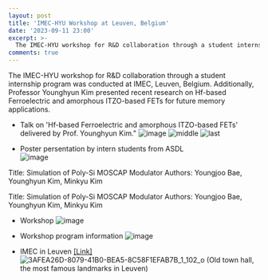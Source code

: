 ```yaml
---
layout: post
title: 'IMEC-HYU Workshop at Leuven, Belgium'
date: '2023-09-11 23:00'
excerpt: >-
  The IMEC-HYU workshop for R&D collaboration through a student internship program was conducted at IMEC, Leuven, Belgium. Additionally, Professor Younghyun Kim presented recent research on Hf-based Ferroelectric and amorphous ITZO-based FETs for future memory applications.
comments: true
---
```


The IMEC-HYU workshop for R&D collaboration through a student internship program was conducted at IMEC, Leuven, Belgium. Additionally, Professor Younghyun Kim presented recent research on Hf-based Ferroelectric and amorphous ITZO-based FETs for future memory applications.


- Talk on 'Hf-based Ferroelectric and amorphous ITZO-based FETs' delivered by Prof. Younghyun Kim."
![image](https://github.com/yh2424/yh2424.github.io/assets/32427749/3378a2be-aec9-4e27-b2d0-f5047039cdd1)
![middle](https://github.com/yh2424/yh2424.github.io/assets/32427749/58c1de3d-f606-4b41-9cd5-ea9a09074864)
![last](https://github.com/yh2424/yh2424.github.io/assets/32427749/c74ef96a-9799-4f0b-a250-019f09b5d1f6)


- Poster persentation by intern students from ASDL   
![image](https://github.com/yh2424/yh2424.github.io/assets/32427749/d4443a95-52c7-4128-a530-8365995c89eb)

Title: Simulation of Poly-Si MOSCAP Modulator
Authors: Youngjoo Bae, Younghyun Kim, Minkyu Kim  

Title: Simulation of Poly-Si MOSCAP Modulator
Authors: Youngjoo Bae, Younghyun Kim, Minkyu Kim


- Workshop
![image](https://github.com/yh2424/yh2424.github.io/assets/32427749/4f32add1-7915-43d9-9136-15b2e065eebe)


- Workshop program information
![image](https://github.com/yh2424/yh2424.github.io/assets/32427749/b686f8a3-270f-41e7-8608-64b624a8e992)


- IMEC in Leuven [[Link]](https://www.imec-int.com/en)
![3AFEA26D-8079-41B0-BEA5-8C58F1EFAB7B_1_102_o](https://github.com/yh2424/yh2424.github.io/assets/32427749/73699edf-4043-4b3c-80a1-6cca9e649c0d)
(Old town hall, the most famous landmarks in Leuven)